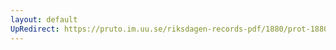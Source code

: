 ```yaml
---
layout: default
UpRedirect: https://pruto.im.uu.se/riksdagen-records-pdf/1880/prot-1880--ak--042/prot-1880--ak--042_004.pdf
---
```

